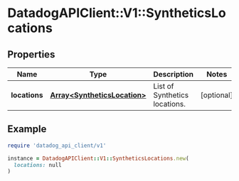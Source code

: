 # DatadogAPIClient::V1::SyntheticsLocations

## Properties

| Name | Type | Description | Notes |
| ---- | ---- | ----------- | ----- |
| **locations** | [**Array&lt;SyntheticsLocation&gt;**](SyntheticsLocation.md) | List of Synthetics locations. | [optional] |

## Example

```ruby
require 'datadog_api_client/v1'

instance = DatadogAPIClient::V1::SyntheticsLocations.new(
  locations: null
)
```

